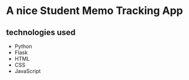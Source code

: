 # A nice Student Memo Tracking App 

## technologies used
- Python
- Flask
- HTML
- CSS
- JavaScript
